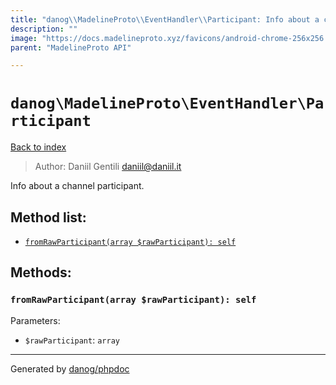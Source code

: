 ```yaml
---
title: "danog\\MadelineProto\\EventHandler\\Participant: Info about a channel participant."
description: ""
image: "https://docs.madelineproto.xyz/favicons/android-chrome-256x256.png"
parent: "MadelineProto API"

---
```

# `danog\MadelineProto\EventHandler\Participant`
[Back to index](../../../index.html)

> Author: Daniil Gentili <daniil@daniil.it>  
  

Info about a channel participant.  




## Method list:
* [`fromRawParticipant(array $rawParticipant): self`](#fromrawparticipant-array-rawparticipant-self)

## Methods:
### `fromRawParticipant(array $rawParticipant): self`




Parameters:

* `$rawParticipant`: `array`   



---
Generated by [danog/phpdoc](https://phpdoc.daniil.it)
